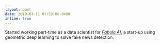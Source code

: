 ```yaml
---
layout: post
date: 2019-03-11 07:59:00-0400
inline: true
---
```


Started working part-time as a data scientist for [*Fabula AI*](https://fabula.ai/), a start-up using geometric deep learning to solve fake news detection.

